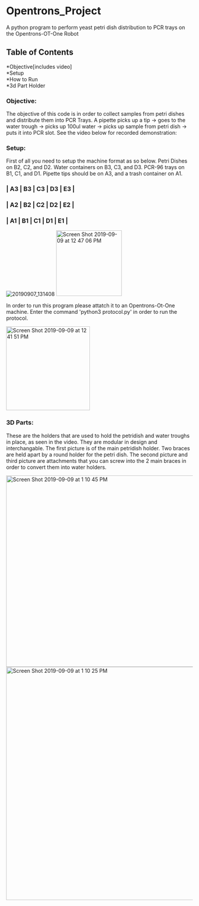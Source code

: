 # Opentrons_Project
A python program to perform yeast petri dish distribution to PCR trays on the Opentrons-OT-One Robot

## Table of Contents ##
*Objective[includes video]  
*Setup  
*How to Run  
*3d Part Holder  

### Objective: ###
  The objective of this code is in order to collect samples from petri dishes and distribute them into PCR Trays. A pipette picks up a tip -> goes to the water trough -> picks up 100ul water -> picks up sample from petri dish -> puts it into PCR slot. See the video below for recorded demonstration:
  
### Setup: ###

First of all you need to setup the machine format as so below. Petri Dishes on B2, C2, and D2. Water containers on B3, C3, and D3. PCR-96 trays on B1, C1, and D1. Pipette tips should be on A3, and a trash container on A1.

### | A3 | B3 | C3 | D3 | E3 |  ###
### | A2 | B2 | C2 | D2 | E2 | ###
### | A1 | B1 | C1 | D1 | E1 | ###


![20190907_131408](https://user-images.githubusercontent.com/27908897/64561522-d09db280-d2ff-11e9-9702-919270efb9c7.jpg)
<img width="177" alt="Screen Shot 2019-09-09 at 12 47 06 PM" src="https://user-images.githubusercontent.com/27908897/64561578-f3c86200-d2ff-11e9-9005-d91bda645826.png">

In order to run this program please attatch it to an Opentrons-Ot-One machine. Enter the command 'python3 protocol.py' in order to run the protocol.

<img width="226" alt="Screen Shot 2019-09-09 at 12 41 51 PM" src="https://user-images.githubusercontent.com/27908897/64561303-3fc6d700-d2ff-11e9-8b35-e4d969857f82.png">

### 3D Parts: ###

These are the holders that are used to hold the petridish and water troughs in place, as seen in the video. They are modular in design and interchangable. The first picture is of the main petridish holder. Two braces are held apart by a round holder for the petri dish. The second picture and third picture are attachments that you can screw into the 2 main braces in order to convert them into water holders.

<img width="516" alt="Screen Shot 2019-09-09 at 1 10 45 PM" src="https://user-images.githubusercontent.com/27908897/64563082-47887a80-d303-11e9-96c6-edce79956d9a.png">
<img width="629" alt="Screen Shot 2019-09-09 at 1 10 25 PM" src="https://user-images.githubusercontent.com/27908897/64563084-47887a80-d303-11e9-801f-5c55d83e86a8.png">
